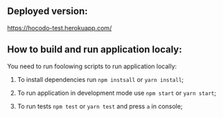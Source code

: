 ## Deployed version:

https://hocodo-test.herokuapp.com/


## How to build and run application localy:

You need to run foolowing scripts to run application locally:

1. To install dependencies run `npm instsall` or `yarn install`;

2. To run application in development mode use `npm start` or `yarn start`;

3. To run tests `npm test` or `yarn test` and press `a` in console;
